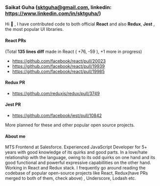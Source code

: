 ### Saikat Guha (sktguha@gmail.com, linkedin: https://www.linkedin.com/in/sktguha/)

Hi 👋 , I have contributed code to both official **React** and also **Redux**, **Jest** , the most popular UI libraries. <br/>

#### React PRs

(Total **135 lines diff** made in React ( +76, -59 ), +1 more in progress)

- https://github.com/facebook/react/pull/20023
- https://github.com/facebook/react/pull/19939
- https://github.com/facebook/react/pull/19985

#### Redux PR

- https://github.com/reduxjs/redux/pull/3749

#### Jest PR

- https://github.com/facebook/jest/pull/10842

More planned for these and other popular open source projects.
#### About me
MTS Frontend at Salesforce. Experienced JavaScript Developer for 5+ years with good knowledge of its quirks and good parts. In a love/hate relationship with the language, owing to its odd quirks on one hand and its good functional and powerful expressive capabillities on the other hand. Working in React and Redux stack. I frequently go around reading the codebase of popular open-source projects like React, Redux(have PRs merged to both of them, check above) , Underscore, Lodash etc.
